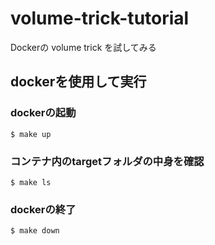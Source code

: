 # volume-trick-tutorial
Dockerの volume trick を試してみる

## dockerを使用して実行

### dockerの起動
```console
$ make up
```

### コンテナ内のtargetフォルダの中身を確認
```console
$ make ls
```

### dockerの終了
```console
$ make down
```
